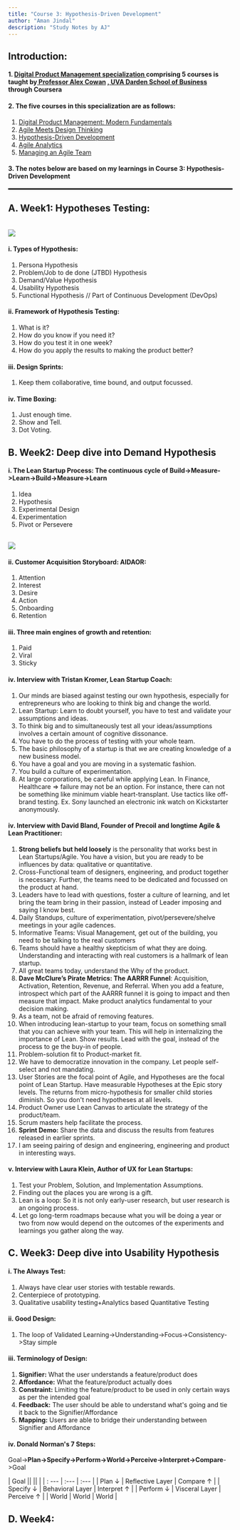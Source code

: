 ```yaml
---
title: "Course 3: Hypothesis-Driven Development"
author: "Aman Jindal"
description: "Study Notes by AJ"
---
```


## Introduction:

#### 1. <a href='https://www.coursera.org/specializations/uva-darden-digital-product-management' target="_blank"> Digital Product Management specialization </a> comprising 5 courses is taught by<a href='https://www.alexandercowan.com/' target="_blank"> Professor Alex Cowan</a> <a href='https://www.darden.virginia.edu/' target="_blank">, UVA Darden School of Business</a> through Coursera

#### 2. The five courses in this specialization are as follows:
   1. <a href='https://www.coursera.org/learn/uva-darden-digital-product-management?specialization=uva-darden-digital-product-management' target="_blank"> Digital Product Management: Modern Fundamentals </a>
   2. <a href='https://www.coursera.org/learn/uva-darden-getting-started-agile?specialization=uva-darden-digital-product-management' target="_blank"> Agile Meets Design Thinking </a>
   3. <a href='https://www.coursera.org/learn/uva-darden-agile-testing?specialization=uva-darden-digital-product-management' target="_blank"> Hypothesis-Driven Development </a>
   4. <a href='https://www.coursera.org/learn/uva-darden-agile-analytics?specialization=uva-darden-digital-product-management' target="_blank"> Agile Analytics </a>
   5. <a href='https://www.coursera.org/learn/uva-darden-agile-team-management?specialization=uva-darden-digital-product-management' target="_blank"> Managing an Agile Team </a>

#### 3. The notes below are based on my learnings in Course 3: Hypothesis-Driven Development

<hr style="border:.05px solid black">

## A. Week1: Hypotheses Testing:
<br>
<img src='.//Course3_Images/image01.jpg'/>

#### i. Types of Hypothesis:
   1. Persona Hypothesis
   2. Problem/Job to de done (JTBD) Hypothesis
   3. Demand/Value Hypothesis
   4. Usability Hypothesis
   5. Functional Hypothesis // Part of Continuous Development (DevOps)

#### ii. Framework of Hypothesis Testing:
   1. What is it?
   2. How do you know if you need it?
   3. How do you test it in one week?
   4. How do you apply the results to making the product better?

#### iii. Design Sprints:
   1. Keep them collaborative, time bound, and output focussed.

#### iv. Time Boxing:
   1. Just enough time.
   2. Show and Tell.
   3. Dot Voting.

## B. Week2: Deep dive into Demand Hypothesis
  
#### i. The Lean Startup Process: The continuous cycle of Build->Measure->Learn->Build->Measure->Learn
   1. Idea
   2. Hypothesis
   3. Experimental Design
   4. Experimentation
   5. Pivot or Persevere

<br>

<img src='.//Course3_Images/image02.jpg'/>

#### ii. Customer Acquisition Storyboard: AIDAOR:
   1. Attention
   2. Interest
   3. Desire
   4. Action
   5. Onboarding
   6. Retention

#### iii. Three main engines of growth and retention:
   1. Paid
   2. Viral
   3. Sticky
   
#### iv. Interview with Tristan Kromer, Lean Startup Coach:
   1. Our minds are biased against testing our own hypothesis, especially for entrepreneurs who are looking to think big and change the world.
   2. Lean Startup: Learn to doubt yourself, you have to test and validate your assumptions and ideas.
   3. To think big and to simultaneously test all your ideas/assumptions involves a certain amount of cognitive dissonance.
   4. You have to do the process of testing with your whole team. 
   5. The basic philosophy of a startup is that we are creating knowledge of a new business model.
   6. You have a goal and you are moving in a systematic fashion.
   7. You build a culture of experimentation.
   8. At large corporations, be careful while applying Lean. In Finance, Healthcare => failure may not be an option. For instance, there can not be something like minimum viable heart-transplant. Use tactics like off-brand testing. Ex. Sony launched an electronic ink watch on Kickstarter anonymously.

#### iv. Interview with David Bland, Founder of Precoil and longtime Agile & Lean Practitioner:
   1. **Strong beliefs but held loosely** is the personality that works best in Lean Startups/Agile. You have a vision, but you are ready to be influences by data: qualitative or quantitative.
   2. Cross-Functional team of designers, engineering, and product together is necessary. Further, the teams need to be dedicated and focussed on the product at hand.
   3. Leaders have to lead with questions, foster a culture of learning, and let bring the team bring in their passion, instead of Leader imposing and saying I know best.
   4. Daily Standups, culture of experimentation, pivot/persevere/shelve meetings in your agile cadences. 
   5. Informative Teams: Visual Management, get out of the building, you need to be talking to the real customers
   6. Teams should have a healthy skepticism of what they are doing. Understanding and interacting with real customers is a hallmark of lean startup.
   7. All great teams today, understand the Why of the product.
   8. **Dave McClure’s Pirate Metrics: The AARRR Funnel**: Acquisition, Activation, Retention, Revenue, and Referral. When you add a feature, introspect which part of the AARRR funnel it is going to impact and then measure that impact. Make product analytics fundamental to your decision making.
   9. As a team, not be afraid of removing features.
   10. When introducing lean-startup to your team, focus on something small that you can achieve with your team. This will help in internalizing the importance of Lean. Show results. Lead with the goal, instead of the process to ge the buy-in of people.
   11. Problem-solution fit to Product-market fit.
   12. We have to democratize innovation in the company. Let people self-select and not mandating.
   13. User Stories are the focal point of Agile, and Hypotheses are the focal point of Lean Startup. Have measurable Hypotheses at the Epic story levels. The returns from micro-hypothesis for smaller child stories diminish. So you don't need hypotheses at all levels.
   14. Product Owner use Lean Canvas to articulate the strategy of the product/team. 
   15. Scrum masters help facilitate the process.
   16. **Sprint Demo:** Share the data and discuss the results from features released in earlier sprints.
   17. I am seeing pairing of design and engineering, engineering and product in interesting ways.

#### v. Interview with Laura Klein, Author of UX for Lean Startups:
   1. Test your Problem, Solution, and Implementation Assumptions.
   2. Finding out the places you are wrong is a gift.
   3. Lean is a loop: So it is not only early-user research, but user research is an ongoing process.
   4. Let go long-term roadmaps because what you will be doing a year or two from now would depend on the outcomes of the experiments and learnings you gather along the way. 

## C. Week3: Deep dive into Usability Hypothesis

#### i. The Always Test:
   1. Always have clear user stories with testable rewards.
   2. Centerpiece of prototyping.
   3. Qualitative usability testing+Analytics based Quantitative Testing

#### ii. Good Design:
   1. The loop of Validated Learning->Understanding->Focus->Consistency->Stay simple

#### iii. Terminology of Design:
   1. **Signifier:** What the user understands a feature/product does
   2. **Affordance:** What the feature/product actually does
   3. **Constraint:** Limiting the feature/product to be used in only certain ways as per the intended goal
   4. **Feedback:** The user should be able to understand what's going and tie it back to the Signifier/Affordance
   5. **Mapping:** Users are able to bridge their understanding between Signifier and Affordance

#### iv. Donald Norman's 7 Steps:
   Goal->**Plan->Specify->Perform->World->Perceive->Interpret->Compare**->Goal

| Goal              ||                      ||                   |
| : ---              | :---                  | :---              |
| Plan &darr;        | Reflective Layer      | Compare &uarr;    |
| Specify &darr;     | Behavioral Layer      | Interpret &uarr;  |
| Perform &darr;     | Visceral Layer        | Perceive &uarr;   |
| World              | World                 | World             |


## D. Week4:


   